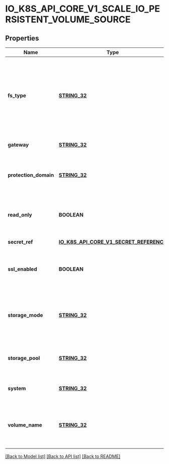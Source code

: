 # IO_K8S_API_CORE_V1_SCALE_IO_PERSISTENT_VOLUME_SOURCE

## Properties
Name | Type | Description | Notes
------------ | ------------- | ------------- | -------------
**fs_type** | [**STRING_32**](STRING_32.md) | Filesystem type to mount. Must be a filesystem type supported by the host operating system. Ex. \&quot;ext4\&quot;, \&quot;xfs\&quot;, \&quot;ntfs\&quot;. Default is \&quot;xfs\&quot; | [optional] [default to null]
**gateway** | [**STRING_32**](STRING_32.md) | The host address of the ScaleIO API Gateway. | [default to null]
**protection_domain** | [**STRING_32**](STRING_32.md) | The name of the ScaleIO Protection Domain for the configured storage. | [optional] [default to null]
**read_only** | **BOOLEAN** | Defaults to false (read/write). ReadOnly here will force the ReadOnly setting in VolumeMounts. | [optional] [default to null]
**secret_ref** | [**IO_K8S_API_CORE_V1_SECRET_REFERENCE**](io.k8s.api.core.v1.SecretReference.md) |  | [default to null]
**ssl_enabled** | **BOOLEAN** | Flag to enable/disable SSL communication with Gateway, default false | [optional] [default to null]
**storage_mode** | [**STRING_32**](STRING_32.md) | Indicates whether the storage for a volume should be ThickProvisioned or ThinProvisioned. Default is ThinProvisioned. | [optional] [default to null]
**storage_pool** | [**STRING_32**](STRING_32.md) | The ScaleIO Storage Pool associated with the protection domain. | [optional] [default to null]
**system** | [**STRING_32**](STRING_32.md) | The name of the storage system as configured in ScaleIO. | [default to null]
**volume_name** | [**STRING_32**](STRING_32.md) | The name of a volume already created in the ScaleIO system that is associated with this volume source. | [optional] [default to null]

[[Back to Model list]](../README.md#documentation-for-models) [[Back to API list]](../README.md#documentation-for-api-endpoints) [[Back to README]](../README.md)


